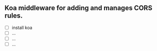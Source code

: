 ## Koa middleware for adding and manages CORS rules.
- [ ] install koa
- [ ] ... 
- [ ] ... 
- [ ] ... 
